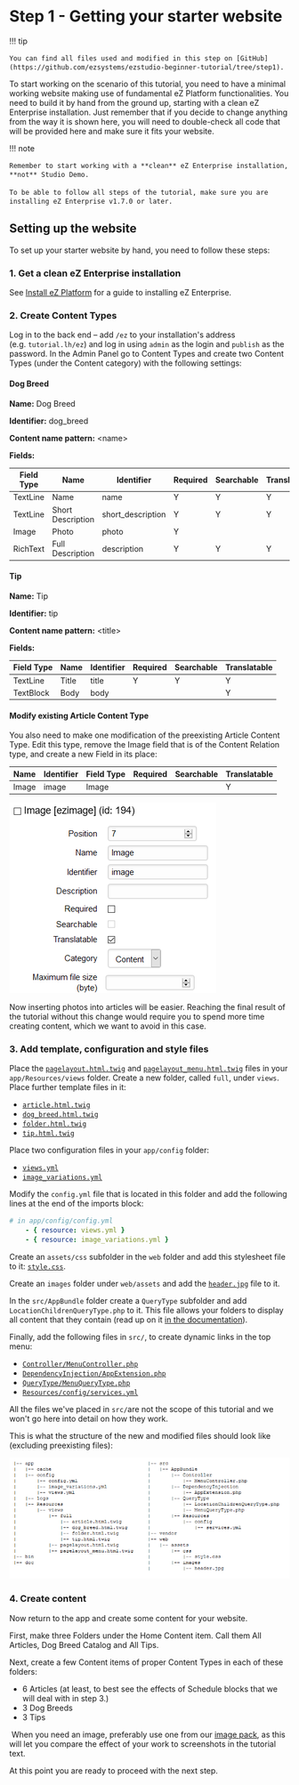 # Step 1 - Getting your starter website

!!! tip

    You can find all files used and modified in this step on [GitHub](https://github.com/ezsystems/ezstudio-beginner-tutorial/tree/step1).

To start working on the scenario of this tutorial, you need to have a minimal working website making use of fundamental eZ Platform functionalities. You need to build it by hand from the ground up, starting with a clean eZ Enterprise installation. Just remember that if you decide to change anything from the way it is shown here, you will need to double-check all code that will be provided here and make sure it fits your website.

!!! note

    Remember to start working with a **clean** eZ Enterprise installation, **not** Studio Demo.

    To be able to follow all steps of the tutorial, make sure you are installing eZ Enterprise v1.7.0 or later.

## Setting up the website

To set up your starter website by hand, you need to follow these steps:

### 1. Get a clean eZ Enterprise installation

See [Install eZ Platform](../../getting_started/install_ez_platform.md) for a guide to installing eZ Enterprise.

### 2. Create Content Types

Log in to the back end – add `/ez` to your installation's address (e.g. `tutorial.lh/ez`) and log in using `admin` as the login and `publish` as the password. In the Admin Panel go to Content Types and create two Content Types (under the Content category) with the following settings:

#### Dog Breed

**Name:** Dog Breed

**Identifier:** dog\_breed

**Content name pattern:** &lt;name&gt;

**Fields:**

| Field Type | Name              | Identifier         | Required | Searchable | Translatable |
|------------|-------------------|--------------------|----------|------------|--------------|
| TextLine   | Name              | name               | Y        | Y          | Y            |
| TextLine   | Short Description | short\_description | Y        | Y          | Y            |
| Image      | Photo             | photo              | Y        |            |              |
| RichText   | Full Description  | description        | Y        | Y          | Y            |

#### Tip

**Name:** Tip

**Identifier:** tip

**Content name pattern:** &lt;title&gt;

**Fields:**

| Field Type | Name  | Identifier | Required | Searchable | Translatable |
|------------|-------|------------|----------|------------|--------------|
| TextLine   | Title | title      | Y        | Y          | Y            |
| TextBlock  | Body  | body       |          |            | Y            |

#### Modify existing Article Content Type

You also need to make one modification of the preexisting Article Content Type. Edit this type, remove the Image field that is of the Content Relation type, and create a new Field in its place:

| Name  | Identifier | Field Type | Required | Searchable | Translatable |
|-------|------------|------------|----------|------------|--------------|
| Image | image      | Image      |          |            | Y            |

![New image Field in the Article Content Type](img/enterprise_tut_image_in_article_ct.png)

Now inserting photos into articles will be easier. Reaching the final result of the tutorial without this change would require you to spend more time creating content, which we want to avoid in this case.

### 3. Add template, configuration and style files

Place the [`pagelayout.html.twig`](https://github.com/ezsystems/ezstudio-beginner-tutorial/blob/step1/app/Resources/views/pagelayout.html.twig) and [`pagelayout_menu.html.twig`](https://github.com/ezsystems/ezstudio-beginner-tutorial/blob/step1/app/Resources/views/pagelayout_menu.html.twig) files in your `app/Resources/views` folder. Create a new folder, called `full`, under `views`. Place further template files in it:

- [`article.html.twig`](https://github.com/ezsystems/ezstudio-beginner-tutorial/blob/step1/app/Resources/views/full/article.html.twig)
- [`dog_breed.html.twig`](https://github.com/ezsystems/ezstudio-beginner-tutorial/blob/step1/app/Resources/views/full/dog_breed.html.twig)
- [`folder.html.twig`](https://github.com/ezsystems/ezstudio-beginner-tutorial/blob/step1/app/Resources/views/full/folder.html.twig)
- [`tip.html.twig`](https://github.com/ezsystems/ezstudio-beginner-tutorial/blob/step1/app/Resources/views/full/tip.html.twig)

Place two configuration files in your `app/config` folder:

- [`views.yml`](https://github.com/ezsystems/ezstudio-beginner-tutorial/blob/step1/app/config/views.yml)
- [`image_variations.yml`](https://github.com/ezsystems/ezstudio-beginner-tutorial/blob/step1/app/config/image_variations.yml)

Modify the `config.yml` file that is located in this folder and add the following lines at the end of the imports block:

``` yaml
# in app/config/config.yml
    - { resource: views.yml }
    - { resource: image_variations.yml }
```

Create an `assets/css` subfolder in the `web` folder and add this stylesheet file to it: [`style.css`](https://github.com/ezsystems/ezstudio-beginner-tutorial/blob/step1/web/assets/css/style.css).

Create an `images` folder under `web/assets` and add the [`header.jpg`](https://github.com/ezsystems/ezstudio-beginner-tutorial/blob/step1/web/assets/images/header.jpg) file to it.

In the `src/AppBundle` folder create a `QueryType` subfolder and add `LocationChildrenQueryType.php` to it. This file allows your folders to display all content that they contain (read up on it [in the documentation](../../guide/content_rendering.md#query-controller)).

Finally, add the following files in `src/`, to create dynamic links in the top menu:

- [`Controller/MenuController.php`](https://github.com/ezsystems/ezstudio-beginner-tutorial/blob/step1/src/AppBundle/Controller/MenuController.php)
- [`DependencyInjection/AppExtension.php`](https://github.com/ezsystems/ezstudio-beginner-tutorial/blob/step1/src/AppBundle/DependencyInjection/AppExtension.php)
- [`QueryType/MenuQueryType.php`](https://github.com/ezsystems/ezstudio-beginner-tutorial/blob/step1/src/AppBundle/QueryType/MenuQueryType.php)
- [`Resources/config/services.yml`](https://github.com/ezsystems/ezstudio-beginner-tutorial/blob/step1/src/AppBundle/Resources/config/services.yml)

All the files we've placed in `src/`are not the scope of this tutorial and we won't go here into detail on how they work.

This is what the structure of the new and modified files should look like (excluding preexisting files):

![File structure](img/enterprise_tut_file_structure.png)

### 4. Create content

Now return to the app and create some content for your website.

First, make three Folders under the Home Content item. Call them All Articles, Dog Breed Catalog and All Tips.

Next, create a few Content items of proper Content Types in each of these folders:

- 6 Articles (at least, to best see the effects of Schedule blocks that we will deal with in step 3.)
- 3 Dog Breeds
- 3 Tips

 When you need an image, preferably use one from our [image pack](img/photos.zip), as this will let you compare the effect of your work to screenshots in the tutorial text.

At this point you are ready to proceed with the next step.
